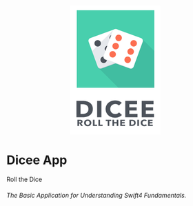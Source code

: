 <p align="center">
  <img src="https://github.com/theishantha/Dicee/blob/master/Dicee/Assets.xcassets/Icon%20on%20Readme.imageset/Icon%20on%20Readme.png" width="auto" height="auto"/>
</p>


# Dicee App
Roll the Dice
###### The Basic Application for Understanding Swift4 Fundamentals.
